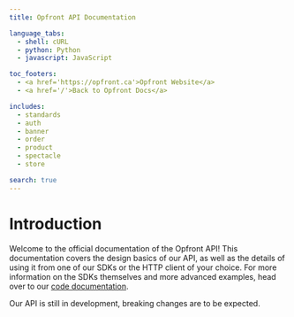 ```yaml
---
title: Opfront API Documentation

language_tabs:
  - shell: cURL
  - python: Python
  - javascript: JavaScript

toc_footers:
  - <a href='https://opfront.ca'>Opfront Website</a>
  - <a href='/'>Back to Opfront Docs</a>

includes:
  - standards
  - auth
  - banner
  - order
  - product
  - spectacle
  - store

search: true
---
```


# Introduction

Welcome to the official documentation of the Opfront API! This documentation covers the design basics of our API, as well as the details of using it from one of our SDKs or the HTTP client of your choice.
For more information on the SDKs themselves and more advanced examples, head over to our [code documentation](http://readthedocs.org).

<aside class="warning">Our API is still in development, breaking changes are to be expected.</aside>
